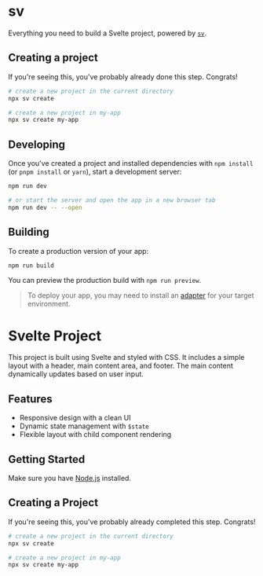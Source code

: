 # sv

Everything you need to build a Svelte project, powered by [`sv`](https://github.com/sveltejs/cli).

## Creating a project

If you're seeing this, you've probably already done this step. Congrats!

```bash
# create a new project in the current directory
npx sv create

# create a new project in my-app
npx sv create my-app
```

## Developing

Once you've created a project and installed dependencies with `npm install` (or `pnpm install` or `yarn`), start a development server:

```bash
npm run dev

# or start the server and open the app in a new browser tab
npm run dev -- --open
```

## Building

To create a production version of your app:

```bash
npm run build
```

You can preview the production build with `npm run preview`.

> To deploy your app, you may need to install an [adapter](https://svelte.dev/docs/kit/adapters) for your target environment.


# Svelte Project

This project is built using Svelte and styled with CSS. It includes a simple layout with a header, main content area, and footer. The main content dynamically updates based on user input.

## Features
- Responsive design with a clean UI
- Dynamic state management with `$state`
- Flexible layout with child component rendering

## Getting Started

Make sure you have [Node.js](https://nodejs.org/) installed.

## Creating a Project

If you're seeing this, you've probably already completed this step. Congrats!

```bash
# create a new project in the current directory
npx sv create

# create a new project in my-app
npx sv create my-app

